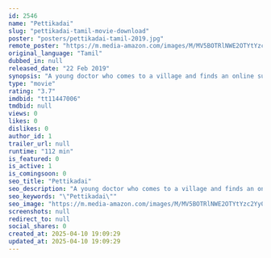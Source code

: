 ```yaml
---
id: 2546
name: "Pettikadai"
slug: "pettikadai-tamil-movie-download"
poster: "posters/pettikadai-tamil-2019.jpg"
remote_poster: "https://m.media-amazon.com/images/M/MV5BOTRlNWE2OTYtYzc2Yy00M2M2LWFkYjAtOTQxN2MyYTkzZGMzXkEyXkFqcGdeQXVyMTEzNzg0Mjkx._V1_SX300.jpg"
original_language: "Tamil"
dubbed_in: null
released_date: "22 Feb 2019"
synopsis: "A young doctor who comes to a village and finds an online supermarket suppressing small traders and decides to fight back."
type: "movie"
rating: "3.7"
imdbid: "tt11447006"
tmdbid: null
views: 0
likes: 0
dislikes: 0
author_id: 1
trailer_url: null
runtime: "112 min"
is_featured: 0
is_active: 1
is_comingsoon: 0
seo_title: "Pettikadai"
seo_description: "A young doctor who comes to a village and finds an online supermarket suppressing small traders and decides to fight back."
seo_keywords: "\"Pettikadai\""
seo_image: "https://m.media-amazon.com/images/M/MV5BOTRlNWE2OTYtYzc2Yy00M2M2LWFkYjAtOTQxN2MyYTkzZGMzXkEyXkFqcGdeQXVyMTEzNzg0Mjkx._V1_SX300.jpg"
screenshots: null
redirect_to: null
social_shares: 0
created_at: 2025-04-10 19:09:29
updated_at: 2025-04-10 19:09:29
---
```


